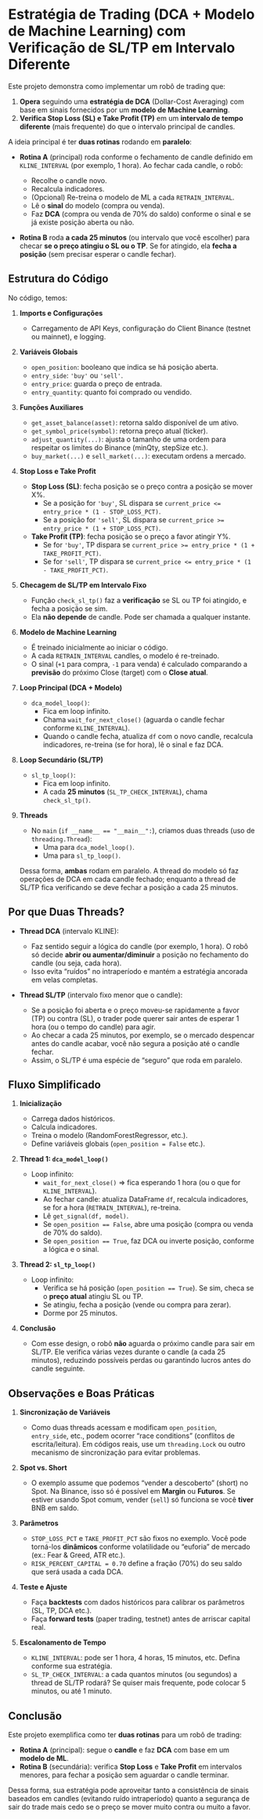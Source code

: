 # Estratégia de Trading (DCA + Modelo de Machine Learning) com Verificação de SL/TP em Intervalo Diferente

Este projeto demonstra como implementar um robô de trading que:

1. **Opera** seguindo uma **estratégia de DCA** (Dollar-Cost Averaging) com base em sinais fornecidos por um **modelo de Machine Learning**.
2. **Verifica Stop Loss (SL) e Take Profit (TP)** em um **intervalo de tempo diferente** (mais frequente) do que o intervalo principal de candles.

A ideia principal é ter **duas rotinas** rodando em **paralelo**:
- **Rotina A** (principal) roda conforme o fechamento de candle definido em `KLINE_INTERVAL` (por exemplo, 1 hora). Ao fechar cada candle, o robô:
  - Recolhe o candle novo.
  - Recalcula indicadores.
  - (Opcional) Re-treina o modelo de ML a cada `RETRAIN_INTERVAL`.
  - Lê o **sinal** do modelo (compra ou venda).
  - Faz **DCA** (compra ou venda de 70% do saldo) conforme o sinal e se já existe posição aberta ou não.

- **Rotina B** roda **a cada 25 minutos** (ou intervalo que você escolher) para checar **se o preço atingiu o SL ou o TP**. Se for atingido, ela **fecha a posição** (sem precisar esperar o candle fechar).

## Estrutura do Código

No código, temos:

1. **Imports e Configurações**  
   - Carregamento de API Keys, configuração do Client Binance (testnet ou mainnet), e logging.

2. **Variáveis Globais**  
   - `open_position`: booleano que indica se há posição aberta.  
   - `entry_side`: `'buy'` ou `'sell'`.  
   - `entry_price`: guarda o preço de entrada.  
   - `entry_quantity`: quanto foi comprado ou vendido.

3. **Funções Auxiliares**  
   - `get_asset_balance(asset)`: retorna saldo disponível de um ativo.  
   - `get_symbol_price(symbol)`: retorna preço atual (ticker).  
   - `adjust_quantity(...)`: ajusta o tamanho de uma ordem para respeitar os limites do Binance (minQty, stepSize etc.).  
   - `buy_market(...)` e `sell_market(...)`: executam ordens a mercado.  

4. **Stop Loss e Take Profit**  
   - **Stop Loss (SL)**: fecha posição se o preço contra a posição se mover X%.  
     - Se a posição for `'buy'`, SL dispara se `current_price <= entry_price * (1 - STOP_LOSS_PCT)`.  
     - Se a posição for `'sell'`, SL dispara se `current_price >= entry_price * (1 + STOP_LOSS_PCT)`.  
   - **Take Profit (TP)**: fecha posição se o preço a favor atingir Y%.  
     - Se for `'buy'`, TP dispara se `current_price >= entry_price * (1 + TAKE_PROFIT_PCT)`.  
     - Se for `'sell'`, TP dispara se `current_price <= entry_price * (1 - TAKE_PROFIT_PCT)`.  

5. **Checagem de SL/TP em Intervalo Fixo**  
   - Função `check_sl_tp()` faz a **verificação** se SL ou TP foi atingido, e fecha a posição se sim.  
   - Ela **não depende** de candle. Pode ser chamada a qualquer instante.

6. **Modelo de Machine Learning**  
   - É treinado inicialmente ao iniciar o código.  
   - A cada `RETRAIN_INTERVAL` candles, o modelo é re-treinado.  
   - O sinal (`+1` para compra, `-1` para venda) é calculado comparando a **previsão** do próximo Close (target) com o **Close atual**.

7. **Loop Principal (DCA + Modelo)**  
   - `dca_model_loop()`:  
     - Fica em loop infinito.  
     - Chama `wait_for_next_close()` (aguarda o candle fechar conforme `KLINE_INTERVAL`).  
     - Quando o candle fecha, atualiza `df` com o novo candle, recalcula indicadores, re-treina (se for hora), lê o sinal e faz DCA.  

8. **Loop Secundário (SL/TP)**  
   - `sl_tp_loop()`:  
     - Fica em loop infinito.  
     - A cada **25 minutos** (`SL_TP_CHECK_INTERVAL`), chama `check_sl_tp()`.  

9. **Threads**  
   - No `main` (`if __name__ == "__main__":`), criamos duas threads (uso de `threading.Thread`):  
     - Uma para `dca_model_loop()`.  
     - Uma para `sl_tp_loop()`.  

   Dessa forma, **ambas** rodam em paralelo. A thread do modelo só faz operações de DCA em cada candle fechado; enquanto a thread de SL/TP fica verificando se deve fechar a posição a cada 25 minutos.

## Por que Duas Threads?

- **Thread DCA** (intervalo KLINE):  
  - Faz sentido seguir a lógica do candle (por exemplo, 1 hora). O robô só decide **abrir ou aumentar/diminuir** a posição no fechamento do candle (ou seja, cada hora).  
  - Isso evita “ruídos” no intraperíodo e mantém a estratégia ancorada em velas completas.

- **Thread SL/TP** (intervalo fixo menor que o candle):  
  - Se a posição foi aberta e o preço moveu-se rapidamente a favor (TP) ou contra (SL), o trader pode querer sair antes de esperar 1 hora (ou o tempo do candle) para agir.  
  - Ao checar a cada 25 minutos, por exemplo, se o mercado despencar antes do candle acabar, você não segura a posição até o candle fechar.  
  - Assim, o SL/TP é uma espécie de “seguro” que roda em paralelo.

## Fluxo Simplificado

1. **Inicialização**  
   - Carrega dados históricos.  
   - Calcula indicadores.  
   - Treina o modelo (RandomForestRegressor, etc.).  
   - Define variáveis globais (`open_position = False` etc.).  

2. **Thread 1: `dca_model_loop()`**  
   - Loop infinito:  
     - `wait_for_next_close()` => fica esperando 1 hora (ou o que for `KLINE_INTERVAL`).  
     - Ao fechar candle: atualiza DataFrame `df`, recalcula indicadores, se for a hora (`RETRAIN_INTERVAL`), re-treina.  
     - Lê `get_signal(df, model)`.  
     - Se `open_position == False`, abre uma posição (compra ou venda de 70% do saldo).  
     - Se `open_position == True`, faz DCA ou inverte posição, conforme a lógica e o sinal.  

3. **Thread 2: `sl_tp_loop()`**  
   - Loop infinito:  
     - Verifica se há posição (`open_position == True`). Se sim, checa se o **preço atual** atingiu SL ou TP.  
     - Se atingiu, fecha a posição (vende ou compra para zerar).  
     - Dorme por 25 minutos.  

4. **Conclusão**  
   - Com esse design, o robô **não** aguarda o próximo candle para sair em SL/TP. Ele verifica várias vezes durante o candle (a cada 25 minutos), reduzindo possíveis perdas ou garantindo lucros antes do candle seguinte.

## Observações e Boas Práticas

1. **Sincronização de Variáveis**  
   - Como duas threads acessam e modificam `open_position`, `entry_side`, etc., podem ocorrer “race conditions” (conflitos de escrita/leitura). Em códigos reais, use um `threading.Lock` ou outro mecanismo de sincronização para evitar problemas.  
   
2. **Spot vs. Short**  
   - O exemplo assume que podemos “vender a descoberto” (short) no Spot. Na Binance, isso só é possível em **Margin** ou **Futuros**. Se estiver usando Spot comum, vender (`sell`) só funciona se você **tiver** BNB em saldo.  

3. **Parâmetros**  
   - `STOP_LOSS_PCT` e `TAKE_PROFIT_PCT` são fixos no exemplo. Você pode torná-los **dinâmicos** conforme volatilidade ou “euforia” de mercado (ex.: Fear & Greed, ATR etc.).  
   - `RISK_PERCENT_CAPITAL = 0.70` define a fração (70%) do seu saldo que será usada a cada DCA.

4. **Teste e Ajuste**  
   - Faça **backtests** com dados históricos para calibrar os parâmetros (SL, TP, DCA etc.).  
   - Faça **forward tests** (paper trading, testnet) antes de arriscar capital real.

5. **Escalonamento de Tempo**  
   - `KLINE_INTERVAL`: pode ser 1 hora, 4 horas, 15 minutos, etc. Defina conforme sua estratégia.  
   - `SL_TP_CHECK_INTERVAL`: a cada quantos minutos (ou segundos) a thread de SL/TP rodará? Se quiser mais frequente, pode colocar 5 minutos, ou até 1 minuto.

## Conclusão

Este projeto exemplifica como ter **duas rotinas** para um robô de trading:
- **Rotina A** (principal): segue o **candle** e faz **DCA** com base em um **modelo de ML**.  
- **Rotina B** (secundária): verifica **Stop Loss** e **Take Profit** em intervalos menores, para fechar a posição sem aguardar o candle terminar.

Dessa forma, sua estratégia pode aproveitar tanto a consistência de sinais baseados em candles (evitando ruído intraperíodo) quanto a segurança de sair do trade mais cedo se o preço se mover muito contra ou muito a favor.